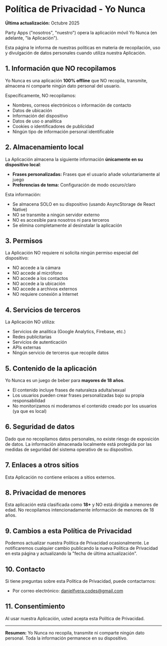 # Política de Privacidad - Yo Nunca

**Última actualización:** Octubre 2025

Party Apps ("nosotros", "nuestro") opera la aplicación móvil Yo Nunca (en adelante, "la Aplicación").

Esta página le informa de nuestras políticas en materia de recopilación, uso y divulgación de datos personales cuando utiliza nuestra Aplicación.

## 1. Información que NO recopilamos

Yo Nunca es una aplicación **100% offline** que NO recopila, transmite, almacena ni comparte ningún dato personal del usuario.

Específicamente, NO recopilamos:
- Nombres, correos electrónicos o información de contacto
- Datos de ubicación
- Información del dispositivo
- Datos de uso o analítica
- Cookies o identificadores de publicidad
- Ningún tipo de información personal identificable

## 2. Almacenamiento local

La Aplicación almacena la siguiente información **únicamente en su dispositivo local**:

- **Frases personalizadas:** Frases que el usuario añade voluntariamente al juego
- **Preferencias de tema:** Configuración de modo oscuro/claro

Esta información:
- Se almacena SOLO en su dispositivo (usando AsyncStorage de React Native)
- NO se transmite a ningún servidor externo
- NO es accesible para nosotros ni para terceros
- Se elimina completamente al desinstalar la aplicación

## 3. Permisos

La Aplicación NO requiere ni solicita ningún permiso especial del dispositivo:
- NO accede a la cámara
- NO accede al micrófono
- NO accede a los contactos
- NO accede a la ubicación
- NO accede a archivos externos
- NO requiere conexión a Internet

## 4. Servicios de terceros

La Aplicación NO utiliza:
- Servicios de analítica (Google Analytics, Firebase, etc.)
- Redes publicitarias
- Servicios de autenticación
- APIs externas
- Ningún servicio de terceros que recopile datos

## 5. Contenido de la aplicación

Yo Nunca es un juego de beber para **mayores de 18 años**.

- El contenido incluye frases de naturaleza adulta/sexual
- Los usuarios pueden crear frases personalizadas bajo su propia responsabilidad
- No monitorizamos ni moderamos el contenido creado por los usuarios (ya que es local)

## 6. Seguridad de datos

Dado que no recopilamos datos personales, no existe riesgo de exposición de datos. La información almacenada localmente está protegida por las medidas de seguridad del sistema operativo de su dispositivo.

## 7. Enlaces a otros sitios

Esta Aplicación no contiene enlaces a sitios externos.

## 8. Privacidad de menores

Esta aplicación está clasificada como **18+** y NO está dirigida a menores de edad. No recopilamos intencionadamente información de menores de 18 años.

## 9. Cambios a esta Política de Privacidad

Podemos actualizar nuestra Política de Privacidad ocasionalmente. Le notificaremos cualquier cambio publicando la nueva Política de Privacidad en esta página y actualizando la "fecha de última actualización".

## 10. Contacto

Si tiene preguntas sobre esta Política de Privacidad, puede contactarnos:

- Por correo electrónico: danielfvera.codes@gmail.com

## 11. Consentimiento

Al usar nuestra Aplicación, usted acepta esta Política de Privacidad.

---

**Resumen:** Yo Nunca no recopila, transmite ni comparte ningún dato personal. Toda la información permanece en su dispositivo.
